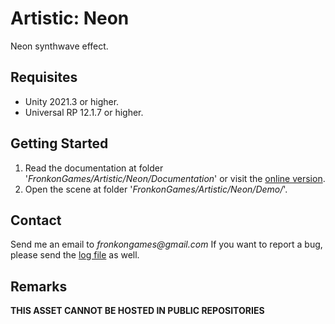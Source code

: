 # Artistic: Neon

Neon synthwave effect.

## Requisites

* Unity 2021.3 or higher.
* Universal RP 12.1.7 or higher. 

## Getting Started

1. Read the documentation at folder '_FronkonGames/Artistic/Neon/Documentation_' or visit the [online version](https://fronkongames.github.io/store/artistic.html).
2. Open the scene at folder '_FronkonGames/Artistic/Neon/Demo/_'.

## Contact

Send me an email to _fronkongames@gmail.com_ If you want to report a bug, please send the [log file](https://docs.unity3d.com/Manual/LogFiles.html) as well.

## Remarks

**THIS ASSET CANNOT BE HOSTED IN PUBLIC REPOSITORIES**
